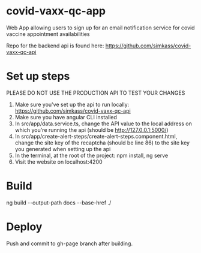 # covid-vaxx-qc-app
Web App allowing users to sign up for an email notification service for covid vaccine appointment availabilities

Repo for the backend api is found here: https://github.com/simkass/covid-vaxx-qc-api

# Set up steps

PLEASE DO NOT USE THE PRODUCTION API TO TEST YOUR CHANGES

1. Make sure you've set up the api to run locally: https://github.com/simkass/covid-vaxx-qc-api
2. Make sure you have angular CLI installed
4. In src/app/data.service.ts, change the API value to the local address on which you're running the api (should be http://127.0.0.1:5000/)
5. In src/app/create-alert-steps/create-alert-steps.component.html, change the site key of the recaptcha (should be line 86) to the site key you generated when setting up the api
6. In the terminal, at the root of the project: npm install, ng serve
7. Visit the website on localhost:4200

# Build
ng build --output-path docs --base-href ./
# Deploy
Push and commit to gh-page branch after building.
